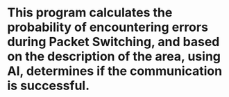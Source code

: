 


# This program calculates the probability of encountering errors during Packet Switching, and based on the description of the area, using AI, determines if the communication is successful.
